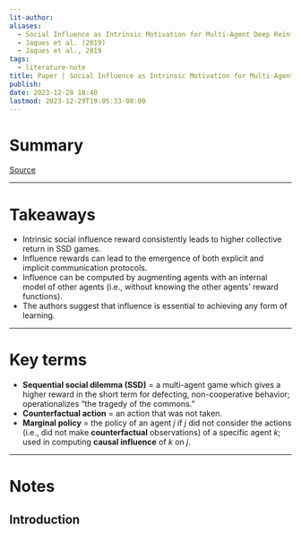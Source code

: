 ```yaml
---
lit-author: 
aliases:
  - Social Influence as Intrinsic Motivation for Multi-Agent Deep Reinforcement Learning
  - Jaques et al. (2019)
  - Jaques et al., 2019
tags:
  - literature-note
title: Paper | Social Influence as Intrinsic Motivation for Multi-Agent Deep Reinforcement Learning
publish: 
date: 2023-12-28 18:40
lastmod: 2023-12-29T19:05:33-08:00
---
```

# Summary

[Source](https://arxiv.org/abs/1810.08647) 

---
# Takeaways

- Intrinsic social influence reward consistently leads to higher collective return in SSD games.
- Influence rewards can lead to the emergence of both explicit and implicit communication protocols.
- Influence can be computed by augmenting agents with an internal model of other agents (i.e., without knowing the other agents’ reward functions).
- The authors suggest that influence is essential to achieving any form of learning.

---
# Key terms

- **Sequential social dilemma (SSD)** = a multi-agent game which gives a higher reward in the short term for defecting, non-cooperative behavior; operationalizes “the tragedy of the commons.”
- **Counterfactual action** = an action that was not taken. 
- **Marginal policy** = the policy of an agent $j$ if $j$ did not consider the actions (i.e., did not make **counterfactual** observations) of a specific agent $k$; used in computing **causal influence** of $k$ on $j$.

---
# Notes

## Introduction

